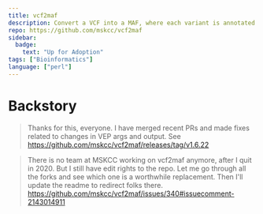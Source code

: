 ```yaml
---
title: vcf2maf
description: Convert a VCF into a MAF, where each variant is annotated to only one of all possible gene isoforms
repo: https://github.com/mskcc/vcf2maf
sidebar:
  badge:
    text: "Up for Adoption"
tags: ["Bioinformatics"]
language: ["perl"]
---
```


# Backstory

> Thanks for this, everyone. I have merged recent PRs and made fixes related to changes in VEP args and output. See https://github.com/mskcc/vcf2maf/releases/tag/v1.6.22

> There is no team at MSKCC working on vcf2maf anymore, after I quit in 2020. But I still have edit rights to the repo. Let me go through all the forks and see which one is a worthwhile replacement. Then I'll update the readme to redirect folks there.
> https://github.com/mskcc/vcf2maf/issues/340#issuecomment-2143014911
